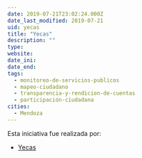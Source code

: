 ```yaml
---
date: 2019-07-21T23:02:24.000Z
date_last_modified: 2019-07-21
uid: yecas
title: "Yecas"
description: ""
type: 
website: 
date_ini: 
date_end: 
tags:
  - monitoreo-de-servicios-publicos
  - mapeo-ciudadano
  - transparencia-y-rendicion-de-cuentas
  - participación-ciudadana
cities: 
  - Mendoza
---
```


Esta iniciativa fue realizada por:

- [Yecas](/i/yecas.html)
